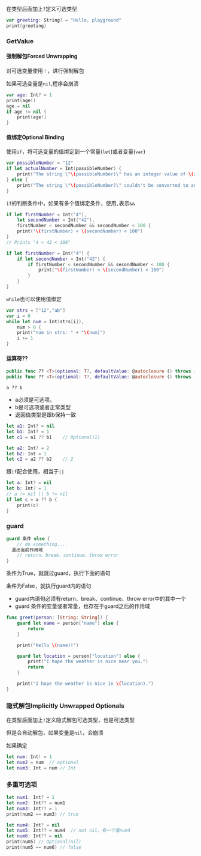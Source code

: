 在类型后面加上`?`定义可选类型

```swift
var greeting: String? = "Hello, playground"
print(greeting)
```

### GetValue

#### 强制解包Forced Unwrapping

对可选变量使用`！`，进行强制解包

如果可选变量是`nil`,程序会崩溃

```swift
var age: Int? = 1
print(age!)
age = nil
if age != nil {
    print(age!)
}
```



#### 值绑定Optional Binding

使用`if`，将可选变量的值绑定到一个常量(`let`)或者变量(`var`)

```swift
var possibleNumber = "12"
if let actualNumber = Int(possibleNumber) {
    print("The string \"\(possibleNumber)\" has an integer value of \(actualNumber)")
} else {
    print("The string \"\(possibleNumber)\" couldn't be converted to an integer")
}
```

`if`的判断条件中，如果有多个值绑定条件，使用`,`表示`&&`

```swift
if let firstNumber = Int("4"),
    let secondNumber = Int("42"),
    firstNumber < secondNumber && secondNumber < 100 {
    print("\(firstNumber) < \(secondNumber) < 100")
}
// Prints "4 < 42 < 100"

if let firstNumber = Int("4") {
    if let secondNumber = Int("42") {
        if firstNumber < secondNumber && secondNumber < 100 {
            print("\(firstNumber) < \(secondNumber) < 100")
        }
    }
}
```

`while`也可以使用值绑定

```swift
var strs = ["12","ab"]
var i = 0
while let num = Int(strs[i]),
    num > 0 {
    print("num in strs: " + "\(num)")
    i += 1
}
```



#### 运算符??

```swift
public func ?? <T>(optional: T?, defaultValue: @autoclosure () throws -> T?) rethrows -> T?
public func ?? <T>(optional: T?, defaultValue: @autoclosure () throws -> T) rethrows -> T
```

`a ?? b`

- a必须是可选项。
- b是可选项或者正常类型
- 返回值类型是跟b保持一致

```swift
let a1: Int? = nil
let b1: Int? = 1
let c1 = a1 ?? b1    // Optional(1)

let a2: Int? = 2
let b2: Int = 1
let c2 = a2 ?? b2    // 2
```

跟`if`配合使用，相当于`||`

```swift
let a: Int? = nil
let b: Int? = 1
// a != nil || b != nil
if let c = a ?? b {
    print(c)
}
```



### guard

```swift
guard 条件 else {
 	// do something....
  退出当前作用域
	// return、break、continue、throw error 
}
```

条件为True，就跳过guard，执行下面的语句

条件为False，就执行guard内的语句

- guard内语句必须有return、break、continue、throw error中的其中一个
- guard 条件的变量或者常量，也存在于guard之后的作用域

```swift
func greet(person: [String: String]) {
    guard let name = person["name"] else {
        return
    }

    print("Hello \(name)!")

    guard let location = person["location"] else {
        print("I hope the weather is nice near you.")
        return
    }

    print("I hope the weather is nice in \(location).")
}
```



### 隐式解包Implicitly Unwrapped Optionals

在类型后面加上`!`定义隐式解包可选类型，也是可选类型

但是会自动解包，如果变量是`nil`，会崩溃

如果确定

```swift
let num: Int! = 1
let num2 = num  // optional
let num3: Int = num // Int
```



### 多重可选项

```swift
let num1: Int? = 1
let num2: Int?? = num1
let num3: Int?? = 1
print(num2 == num3) // true

let num4: Int? = nil
let num5: Int?? = num4  // not nil，有一个值num4
let num6: Int?? = nil
print(num5) // Optional(nil)
print(num5 == num6) // false
```

